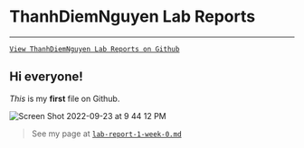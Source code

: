 # ThanhDiemNguyen Lab Reports

---

[`View ThanhDiemNguyen Lab Reports on Github`](https://github.com/ThanhDiemNguyen/cse15l-lab-reports)

## Hi everyone!

*This* is my **first** file on Github.

![Screen Shot 2022-09-23 at 9 44 12 PM](https://user-images.githubusercontent.com/114208205/192080404-cdaa0961-ef32-4e20-83c6-35765d1377c4.png)


> See my page at [`lab-report-1-week-0.md`](https://thanhdiemnguyen.github.io/cse15l-lab-reports/lab-report-1-week-0.html)
